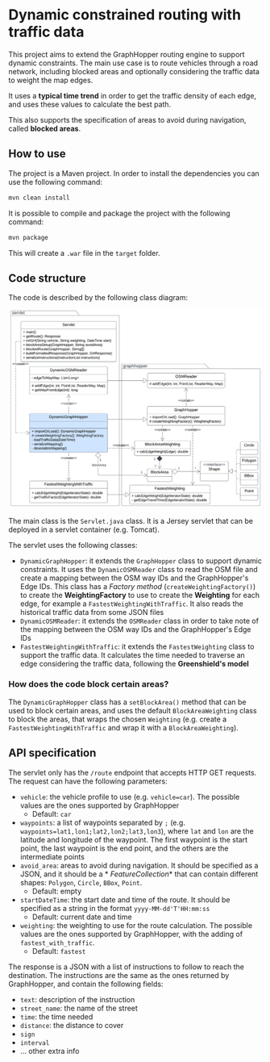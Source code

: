 # Dynamic constrained routing with traffic data

This project aims to extend the GraphHopper routing engine to support dynamic constraints.
The main use case is to route vehicles through a road network, including blocked areas and optionally considering the
traffic data to weight the map edges.

It uses a **typical time trend** in order to get the traffic density of each edge, and uses these values to calculate
the best path.

This also supports the specification of areas to avoid during navigation, called **blocked areas**.

## How to use

The project is a Maven project.
In order to install the dependencies you can use the following command:

```bash
mvn clean install
```

It is possible to compile and package the project with the following command:

```bash
mvn package
```

This will create a `.war` file in the `target` folder.

## Code structure

The code is described by the following class diagram:

![Class diagram](class_diagram.png)

The main class is the `Servlet.java` class.
It is a Jersey servlet that can be deployed in a servlet container (e.g. Tomcat).

The servlet uses the following classes:

- `DynamicGraphHopper`: it extends the `GraphHopper` class to support dynamic constraints. It uses the
  `DynamicOSMReader` class to read the OSM file and create a mapping between the OSM way IDs and the GraphHopper's
  Edge IDs. This class has a *Factory method* (`createWeightingFactory()`) to create the **WeightingFactory** to use to
  create the **Weighting** for each edge, for example a `FastestWeightingWithTraffic`. It also reads the historical
  traffic data from some JSON files
- `DynamicOSMReader`: it extends the `OSMReader` class in order to take note of the mapping between the OSM way IDs
  and the GraphHopper's Edge IDs
- `FastestWeightingWithTraffic`: it extends the `FastestWeighting` class to support the traffic data. It calculates
  the time needed to traverse an edge considering the traffic data, following the **Greenshield's model**

### How does the code block certain areas?

The `DynamicGraphHopper` class has a `setBlockArea()` method that can be used to block certain areas, and uses the
default `BlockAreaWeighting` class to block the areas, that wraps the chosen `Weighting` (e.g. create
a `FastestWeightingWithTraffic` and wrap it with a `BlockAreaWeighting`).

## API specification

The servlet only has the `/route` endpoint that accepts HTTP GET requests.
The request can have the following parameters:

- `vehicle`: the vehicle profile to use (e.g. `vehicle=car`). The possible values are the ones supported by GraphHopper
    - Default: `car`
- `waypoints`: a list of waypoints separated by `;` (e.g. `waypoints=lat1,lon1;lat2,lon2;lat3,lon3`), where `lat`
  and `lon` are the latitude and longitude of the waypoint. The first waypoint is the start point, the last waypoint is
  the end point, and the others are the intermediate points
- `avoid_area`: areas to avoid during navigation. It should be specified as a JSON, and it should be a *
  *FeatureCollection**
  that can contain different shapes: `Polygon`, `Circle`, `BBox`, `Point`.
    - Default: empty
- `startDateTime`: the start date and time of the route. It should be specified as a string in the format
  `yyyy-MM-dd'T'HH:mm:ss`
    - Default: current date and time
- `weighting`: the weighting to use for the route calculation. The possible values are the ones supported by
  GraphHopper, with the adding of `fastest_with_traffic`.
    - Default: `fastest`

The response is a JSON with a list of instructions to follow to reach the destination.
The instructions are the same as the ones returned by GraphHopper, and contain the following fields:

- `text`: description of the instruction
- `street_name`: the name of the street
- `time`: the time needed
- `distance`: the distance to cover
- `sign`
- `interval`
- ... other extra info

